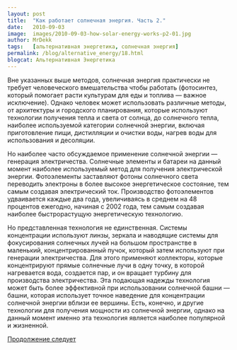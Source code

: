 ```yaml
---
layout: post
title:  "Как работает солнечная энергия. Часть 2."
date:   2010-09-03
image:  images/2010-09-03-how-solar-energy-works-p2-01.jpg
author: MrDekk
tags:   [альтернативная энергетика, солнечная энергия]
permalink: /blog/alternative_energy/18.html
blogcat: Альтернативная Энергетика
---
```


Вне указанных выше методов, солнечная энергия практически не требует человеческого вмешательства чтобы работать (фотосинтез, который помогает расти культурам для еды и топлива — важное исключение). Однако человек может использовать различные методы, от архитектуры и городского планирования, которые используют технологии получения тепла и света от солнца, до солнечного тепла, наиболее используемой категории солнечной энергии, включая приготовление пищи, дистилляции и очистки воды, нагрев воды для использования и десоляции.

Но наиболее часто обсуждаемое применение солнечной энергии — генерация электричества. Солнечные элементы и батареи на данный момент наиболее используемый метод для получения электрической энергии. Фотоэлементы заставляют фотоны солнечного света переводить электроны в более высокое энергетическое состояние, тем самым создавая электрический ток. Производство фотоэлементов удваивается каждые два года, увеличиваясь в среднем на 48 процентов ежегодно, начиная с 2002 года, тем самым создавая наиболее быстрорастущую энергетическую технологию.

Но представленная технология не единственная. Системы концентрации используют линзы, зеркала и наводящие системы для фокусирования солнечных лучей на большом пространстве в маленький, концентрированный пучок, который затем используют при генерации электричества. Для этого применяют коллекторы, которые концентрируют прямые солнечные лучи в одну точку, в которой нагревается вода, создается пар, и он вращает турбину для производства электричества. Эта подающая надежды технология может быть более эффективной при использовании солнечной башни — башни, которая использует точное наведение для концентрации солнечной энергии вблизи ее вершины. Есть, конечно, и другие технологии для получения мощности из солнечной энергии, однако на данный момент именно эта технология является наиболее популярной и жизненной.

[Продолжение следует]({{site.baseurl}}/blog/alternative_energy/19.html)

